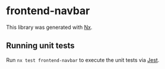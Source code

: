 # frontend-navbar

This library was generated with [Nx](https://nx.dev).

## Running unit tests

Run `nx test frontend-navbar` to execute the unit tests via [Jest](https://jestjs.io).
